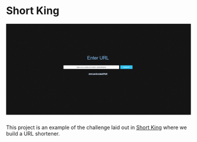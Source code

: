 # Short King
![Screenshot](docs/screenshot.png)


### 

This project is an example of the challenge laid out in [Short King](https://github.com/Criyl/challenges/blob/main/short-king.md) where we build a URL shortener.
